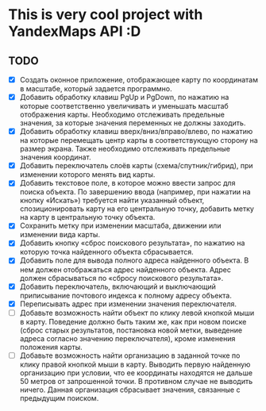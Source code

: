 # This is very cool project with YandexMaps API :D

## TODO

- [x] Создать оконное приложение, отображающее карту по координатам в масштабе, который задается программно.
- [x] Добавить обработку клавиш PgUp и PgDown, по нажатию на которые соответственно увеличивать и уменьшать масштаб отображения карты. Необходимо отслеживать предельные значения, за которые значения переменных не должны заходить.
- [x] Добавить обработку клавиш вверх/вниз/вправо/влево, по нажатию на которые перемещать центр карты в соответствующую сторону на размер экрана. Также необходимо отслеживать предельные значения координат.
- [x] Добавить переключатель слоёв карты (схема/спутник/гибрид), при изменении которого менять вид карты.
- [x] Добавить текстовое поле, в которое можно ввести запрос для поиска объекта. По завершению ввода (например, при нажатии на кнопку «Искать») требуется найти указанный объект, спозиционировать карту на его центральную точку, добавить метку на карту в центральную точку объекта.
- [x] Сохранить метку при изменении масштаба, движении или изменении вида карты.
- [x] Добавить кнопку «сброс поискового результата», по нажатию на которую точка найденного объекта сбрасывается.
- [x] Добавить поле для вывода полного адреса найденного объекта. В нем должен отображаться адрес найденного объекта. Адрес должен сбрасываться по «сбросу поискового результата».
- [x] Добавить переключатель, включающий и выключающий приписывание почтового индекса к полному адресу объекта.
- [x] Переписывать адрес при изменении значения переключателя.
- [ ] Добавьте возможность найти объект по клику левой кнопкой мыши в карту. Поведение должно быть таким же, как при новом поиске (сброс старых результатов, постановка новой метки, выведение адреса согласно значению переключателя), кроме изменения положения карты.
- [ ] Добавьте возможность найти организацию в заданной точке по клику правой кнопкой мыши в карту. Выводить первую найденную организацию при условии, что ее координаты находятся не дальше 50 метров от запрошенной точки. В противном случае не выводить ничего. Данная организация сбрасывает значения, связанные с предыдущим поиском.
